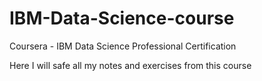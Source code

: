 # IBM-Data-Science-course
Coursera - IBM Data Science Professional Certification

Here I will safe all my notes and exercises from this course
